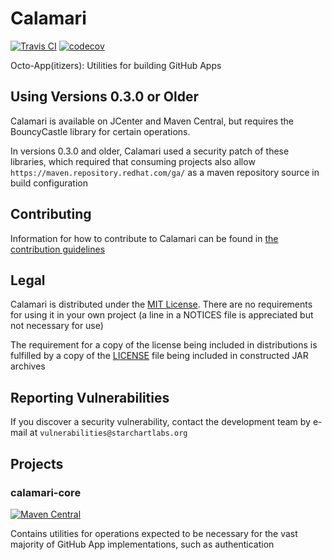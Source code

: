 # Calamari

[![Travis CI](https://img.shields.io/travis/StarChart-Labs/calamari.svg?branch=master)](https://travis-ci.org/StarChart-Labs/calamari) [![codecov](https://codecov.io/gh/StarChart-Labs/calamari/branch/master/graph/badge.svg)](https://codecov.io/gh/StarChart-Labs/calamari)

Octo-App(itizers): Utilities for building GitHub Apps

## Using Versions 0.3.0 or Older

Calamari is available on JCenter and Maven Central, but requires the BouncyCastle library for certain operations.

In versions 0.3.0 and older, Calamari used a security patch of these libraries, which required that consuming projects also allow `https://maven.repository.redhat.com/ga/` as a maven repository source in build configuration

## Contributing

Information for how to contribute to Calamari can be found in [the contribution guidelines](./docs/CONTRIBUTING.md)

## Legal

Calamari is distributed under the [MIT License](https://opensource.org/licenses/MIT). There are no requirements for using it in your own project (a line in a NOTICES file is appreciated but not necessary for use)

The requirement for a copy of the license being included in distributions is fulfilled by a copy of the [LICENSE](./LICENSE) file being included in constructed JAR archives

## Reporting Vulnerabilities

If you discover a security vulnerability, contact the development team by e-mail at `vulnerabilities@starchartlabs.org`

## Projects

### calamari-core

[![Maven Central](https://img.shields.io/maven-central/v/org.starchartlabs.calamari/calamari-core.svg)](https://mvnrepository.com/artifact/org.starchartlabs.calamari/calamari-core)

Contains utilities for operations expected to be necessary for the vast majority of GitHub App implementations, such as authentication
